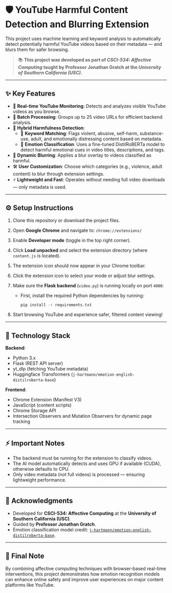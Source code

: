 # 🛡️ YouTube Harmful Content Detection and Blurring Extension

This project uses machine learning and keyword analysis to automatically detect potentially harmful YouTube videos based on their metadata — and blurs them for safer browsing.

> 📚 **This project was developed as part of _CSCI-534: Affective Computing_ taught by Professor Jonathan Gratch at the _University of Southern California (USC)._**

---

## ✨ Key Features

- 🎯 **Real-time YouTube Monitoring**: Detects and analyzes visible YouTube videos as you browse.
- 🚀 **Batch Processing**: Groups up to 25 video URLs for efficient backend analysis.
- 🧠 **Hybrid Harmfulness Detection**:
  - 📝 **Keyword Matching**: Flags violent, abusive, self-harm, substance-use, adult, and emotionally distressing content based on metadata.
  - 🤖 **Emotion Classification**: Uses a fine-tuned DistilRoBERTa model to detect harmful emotional cues in video titles, descriptions, and tags.
- 🎨 **Dynamic Blurring**: Applies a blur overlay to videos classified as harmful.
- 🛠️ **User Customization**: Choose which categories (e.g., violence, adult content) to blur through extension settings.
- ⚡ **Lightweight and Fast**: Operates without needing full video downloads — only metadata is used.

---

## ⚙️ Setup Instructions

1. Clone this repository or download the project files.

2. Open **Google Chrome** and navigate to: `chrome://extensions/`

3. Enable **Developer mode** (toggle in the top right corner).

4. Click **Load unpacked** and select the extension directory (where `content.js` is located).

5. The extension icon should now appear in your Chrome toolbar.

6. Click the extension icon to select your mode or adjust blur settings.

7. Make sure the **Flask backend** (`video.py`) is running locally on port `4000`:

   - First, install the required Python dependencies by running:
   
     ```bash
     pip install -r requirements.txt
     ```

8. Start browsing YouTube and experience safer, filtered content viewing!

---

## 🧰 Technology Stack

**Backend**:
- Python 3.x
- Flask (REST API server)
- yt_dlp (fetching YouTube metadata)
- Huggingface Transformers (`j-hartmann/emotion-english-distilroberta-base`)

**Frontend**:
- Chrome Extension (Manifest V3)
- JavaScript (content scripts)
- Chrome Storage API
- Intersection Observers and Mutation Observers for dynamic page tracking

---

## ⚡ Important Notes

- The backend must be running for the extension to classify videos.
- The AI model automatically detects and uses GPU if available (CUDA), otherwise defaults to CPU.
- Only video metadata (not full videos) is processed — ensuring lightweight performance.

---

## 🙏 Acknowledgments

- Developed for **CSCI-534: Affective Computing** at the **University of Southern California (USC)**.
- Guided by **Professor Jonathan Gratch**.
- Emotion classification model credit: [`j-hartmann/emotion-english-distilroberta-base`](https://huggingface.co/j-hartmann/emotion-english-distilroberta-base).

---

## 🧠 Final Note

By combining affective computing techniques with browser-based real-time interventions, this project demonstrates how emotion recognition models can enhance online safety and improve user experiences on major content platforms like YouTube.
